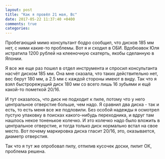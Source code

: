 ```yaml
---
layout: post
title: "Как я провёл 21 мая, Вс"
date: 2017-05-22 11:37:40 +0400
comments: true
categories: 
---
```

Пробегающий мимо консультант бодро сообщил, что дисков 185 мм нет, с ними какие-то проблемы. Вот я и сходил в ОБИ. Вдобюавок Юля истратила 1200 рублей на клееночную скатерть, якобы сделанную в Японии.


Я все же еще раз пошел в отдел инструмента и спросил консультанта насчёт диском 185 мм. Она мне сказала, что таких действительно нет, вес берут 180 мм, а 2.5 мм с каждой стороны имеют в виду. Так что я взял быстрорежущий диск 180 мм со всего лишь 16 зубьями и ещё какой-то пометкой 20/16.



И тут оказалось, что диск не подходит к пиле, потому что у него центральное отверстие больше, чем надо. Я сравнил два диска - так и есть, то есть меня все же подловили. Без особой надежды я осмотрел пустую упаковку в поисках какого-нибудь переходника, и вдруг там нашлось некое тоненькое колечко. И это колечко надо было вложить в центральное отверстие, и тогда только диск нормально встал на свое место. Вот почему маркировка диска гласит 20/16, это, оказывается, диаметр отверстия.

Так что я тут же опробовал пилу, отпилив кусочек доски, пилит ОК, проблема решена.